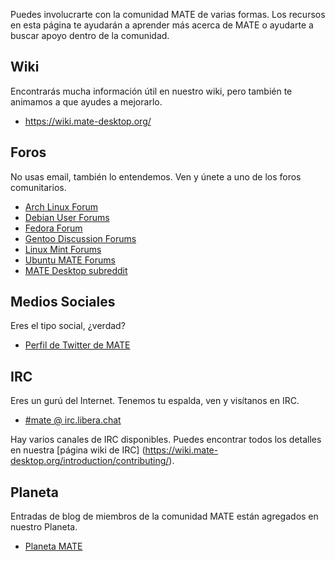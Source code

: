 <!--
.. link:
.. description:
.. tags: Forums,Wiki,IRC,Planet
.. date: 2011-12-05 07:14:07
.. title: Comunidad
.. slug: community
-->

Puedes involucrarte con la comunidad MATE de varias formas. Los recursos en
esta página te ayudarán a aprender más acerca de MATE o ayudarte a buscar
apoyo dentro de la comunidad.

## Wiki

Encontrarás mucha información útil en nuestro wiki, pero también te animamos
a que ayudes a mejorarlo.

  * <https://wiki.mate-desktop.org/>

## Foros

No usas email, también lo entendemos. Ven y únete a uno de los foros comunitarios.

  * [Arch Linux Forum](https://bbs.archlinux.org/)
  * [Debian User Forums](http://forums.debian.net/)
  * [Fedora Forum](https://fedoraforum.org/)
  * [Gentoo Discussion Forums](https://forums.gentoo.org/)
  * [Linux Mint Forums](https://forums.linuxmint.com/)
  * [Ubuntu MATE Forums](https://ubuntu-mate.community)
  * [MATE Desktop subreddit](https://www.reddit.com/r/MATEDesktop)

## Medios Sociales

Eres el tipo social, ¿verdad?

  * [Perfil de Twitter de MATE](https://twitter.com/mate_desktop)

## IRC

Eres un gurú del Internet. Tenemos tu espalda, ven y visítanos en IRC.

  * [#mate @ irc.libera.chat](https://web.libera.chat/?#mate)

Hay varios canales de IRC disponibles. Puedes encontrar todos los detalles
en nuestra [página wiki de IRC] (https://wiki.mate-desktop.org/introduction/contributing/). 

## Planeta

Entradas de blog de miembros de la comunidad MATE están agregados en nuestro Planeta.

  * [Planeta MATE](https://planet.mate-desktop.org)


